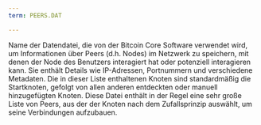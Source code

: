 ```yaml
---
term: PEERS.DAT

---
```

Name der Datendatei, die von der Bitcoin Core Software verwendet wird, um Informationen über Peers (d.h. Nodes) im Netzwerk zu speichern, mit denen der Node des Benutzers interagiert hat oder potenziell interagieren kann. Sie enthält Details wie IP-Adressen, Portnummern und verschiedene Metadaten. Die in dieser Liste enthaltenen Knoten sind standardmäßig die Startknoten, gefolgt von allen anderen entdeckten oder manuell hinzugefügten Knoten. Diese Datei enthält in der Regel eine sehr große Liste von Peers, aus der der Knoten nach dem Zufallsprinzip auswählt, um seine Verbindungen aufzubauen.